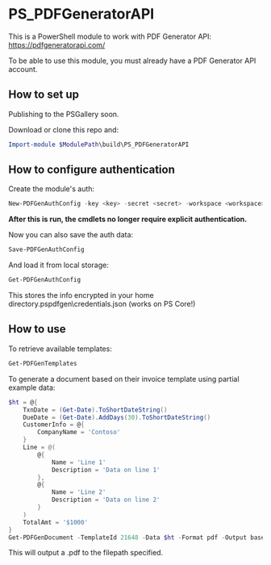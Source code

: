 # PS_PDFGeneratorAPI

This is a PowerShell module to work with PDF Generator API: https://pdfgeneratorapi.com/

To be able to use this module, you must already have a PDF Generator API account.

## How to set up

Publishing to the PSGallery soon.

Download or clone this repo and:

```PowerShell
Import-module $ModulePath\build\PS_PDFGeneratorAPI
```
## How to configure authentication

Create the module's auth:

```PowerShell
New-PDFGenAuthConfig -key <key> -secret <secret> -workspace <workspace>
```
**After this is run, the cmdlets no longer require explicit authentication.**

Now you can also save the auth data:

```PowerShell
Save-PDFGenAuthConfig
```

And load it from local storage:

```PowerShell
Get-PDFGenAuthConfig
```

This stores the info encrypted in your home directory\.pspdfgen\credentials.json (works on PS Core!)

## How to use

To retrieve available templates:

```PowerShell
Get-PDFGenTemplates
```

To generate a document based on their invoice template using partial example data:

```PowerShell
$ht = @{
    TxnDate = (Get-Date).ToShortDateString()
    DueDate = (Get-Date).AddDays(30).ToShortDateString()
    CustomerInfo = @{
        CompanyName = 'Contoso'
    }
    Line = @(
        @{
            Name = 'Line 1'
            Description = 'Data on line 1'
        },
        @{
            Name = 'Line 2'
            Description = 'Data on line 2'
        }
    )
    TotalAmt = '$1000'
}
Get-PDFGenDocument -TemplateId 21648 -Data $ht -Format pdf -Output base64 -FilePath C:\Path\to\doc.pdf -PassThru
```

This will output a .pdf to the filepath specified.